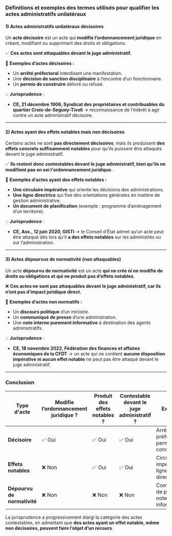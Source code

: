 ### **Définitions et exemples des termes utilisés pour qualifier les actes administratifs unilatéraux**

#### **1) Actes administratifs unilatéraux décisoires**

Un **acte décisoire** est un acte qui **modifie l’ordonnancement juridique** en créant, modifiant ou supprimant des droits et obligations.

✅ **Ces actes sont attaquables devant le juge administratif.**

🔹 **Exemples d’actes décisoires :**

- Un **arrêté préfectoral** interdisant une manifestation.
- Une **décision de sanction disciplinaire** à l’encontre d’un fonctionnaire.
- Un **permis de construire** délivré ou refusé.

💡 **Jurisprudence** :

- **CE, 21 décembre 1906, Syndicat des propriétaires et contribuables du quartier Croix-de-Seguey-Tivoli** → reconnaissance de l’intérêt à agir contre un acte administratif décisoire.

---

#### **2) Actes ayant des effets notables mais non décisoires**

Certains actes ne sont **pas directement décisoires**, mais ils produisent **des effets concrets suffisamment notables** pour qu’ils puissent être attaqués devant le juge administratif.

✅ **Ils restent donc contestables devant le juge administratif, bien qu'ils ne modifient pas en soi l'ordonnancement juridique.**

🔹 **Exemples d’actes ayant des effets notables :**

- **Une circulaire impérative** qui oriente les décisions des administrations.
- **Une ligne directrice** qui fixe des orientations générales en matière de gestion administrative.
- **Un document de planification** (exemple : programme d’aménagement d’un territoire).

💡 **Jurisprudence** :

- **CE, Ass., 12 juin 2020, GISTI** → le Conseil d’État admet qu’un acte peut être attaqué dès lors qu’il **a des effets notables** sur les administrés ou sur l’administration.

---

#### **3) Actes dépourvus de normativité (non attaquables)**

Un acte **dépourvu de normativité** est un acte **qui ne crée ni ne modifie de droits ou obligations et qui ne produit pas d’effets notables**.

❌ **Ces actes ne sont pas attaquables devant le juge administratif, car ils n’ont pas d’impact juridique direct.**

🔹 **Exemples d’actes non normatifs :**

- Un **discours politique** d’un ministre.
- Un **communiqué de presse** d’une administration.
- Une **note interne purement informative** à destination des agents administratifs.

💡 **Jurisprudence** :

- **CE, 18 novembre 2022, Fédération des finances et affaires économiques de la CFDT** → un acte qui ne contient **aucune disposition impérative ni aucun effet notable** ne peut pas être attaqué devant le juge administratif.

---

### **Conclusion**

|Type d'acte|Modifie l’ordonnancement juridique ?|Produit des effets notables ?|Contestable devant le juge administratif ?|Exemple|
|---|---|---|---|---|
|**Décisoire**|✅ Oui|✅ Oui|✅ Oui|Arrêté préfectoral, permis de construire|
|**Effets notables**|❌ Non|✅ Oui|✅ Oui|Circulaire impérative, lignes directrices|
|**Dépourvu de normativité**|❌ Non|❌ Non|❌ Non|Communiqué de presse, note interne informative|

La jurisprudence a progressivement élargi la catégorie des actes contestables, en admettant que **des actes ayant un effet notable, même non décisoires, peuvent faire l’objet d’un recours**.